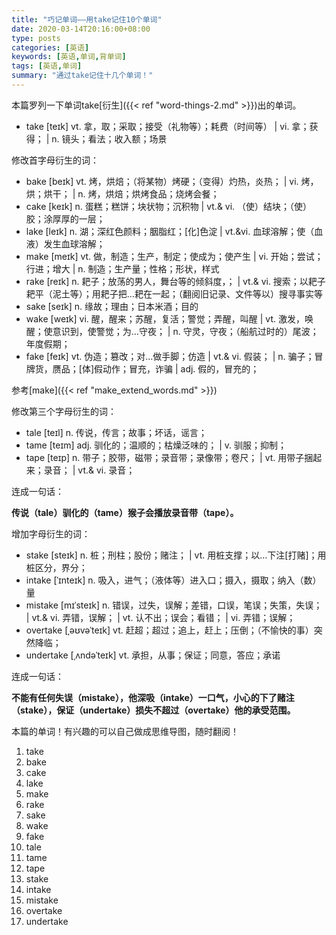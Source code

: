 ```yaml
---
title: "巧记单词——用take记住10个单词"
date: 2020-03-14T20:16:00+08:00
type: posts
categories: [英语]
keywords: [英语,单词,背单词]
tags: [英语,单词]
summary: "通过take记住十几个单词！"
---
```

本篇罗列一下单词take[衍生]({{< ref "word-things-2.md" >}})出的单词。

* take [teɪk] vt. 拿，取；采取；接受（礼物等）；耗费（时间等） | vi. 拿；获得； | n. 镜头；看法；收入额；场景

修改首字母衍生的词：

* bake [beɪk] vt. 烤，烘焙；（将某物）烤硬；（变得）灼热，炎热； | vi. 烤，烘；烘干； | n. 烤，烘焙；烘烤食品；烧烤会餐；
* cake [keɪk] n. 蛋糕；糕饼；块状物；沉积物 | vt.& vi. （使）结块；（使）胶；涂厚厚的一层；
* lake [leɪk] n. 湖；深红色颜料；胭脂红；[化]色淀 | vt.&vi. 血球溶解；使（血液）发生血球溶解；
* make [meɪk] vt. 做，制造；生产，制定；使成为；使产生 | vi. 开始；尝试；行进；增大 | n. 制造；生产量；性格；形状，样式
* rake [reɪk] n. 耙子；放荡的男人，舞台等的倾斜度，； | vt.& vi. 搜索；以耙子耙平（泥土等）；用耙子把…耙在一起；（翻阅旧记录、文件等以）搜寻事实等
* sake [seɪk] n. 缘故；理由；日本米酒；目的
* wake [weɪk] vi. 醒，醒来；苏醒，复活；警觉；弄醒，叫醒 | vt. 激发，唤醒；使意识到，使警觉；为…守夜； | n. 守灵，守夜；（船航过时的）尾波；年度假期；
* fake [feɪk] vt. 伪造；篡改；对…做手脚；仿造 | vt.& vi. 假装； | n. 骗子；冒牌货，赝品；[体]假动作；冒充，诈骗 | adj. 假的，冒充的；

参考[make]({{< ref "make_extend_words.md" >}})

修改第三个字母衍生的词：

* tale [teɪl] n. 传说，传言；故事；坏话，谣言；
* tame [teɪm] adj. 驯化的；温顺的；枯燥泛味的； | v. 驯服；抑制；
* tape [teɪp] n. 带子；胶带，磁带；录音带；录像带；卷尺； | vt. 用带子捆起来；录音； | vt.& vi. 录音；

连成一句话：

**传说（tale）驯化的（tame）猴子会播放录音带（tape）。**

增加字母衍生的词：

* stake [steɪk] n. 桩；刑柱；股份；赌注； | vt. 用桩支撑；以…下注[打赌]；用桩区分，界分；
* intake [ˈɪnteɪk] n. 吸入，进气；（液体等）进入口；摄入，摄取；纳入（数）量
* mistake [mɪˈsteɪk] n. 错误，过失，误解；差错，口误，笔误；失策，失误； | vt.& vi. 弄错，误解； | vt. 认不出；误会；看错； | vi. 弄错；误解；
* overtake [ˌəʊvəˈteɪk] vt. 赶超；超过；追上，赶上；压倒；（不愉快的事）突然降临；
* undertake [ˌʌndəˈteɪk] vt. 承担，从事；保证；同意，答应；承诺

连成一句话：

**不能有任何失误（mistake），他深吸（intake）一口气，小心的下了赌注（stake），保证（undertake）损失不超过（overtake）他的承受范围。**

本篇的单词！有兴趣的可以自己做成思维导图，随时翻阅！
1. take
1. bake
1. cake
1. lake
1. make
1. rake
1. sake
1. wake
1. fake
1. tale
1. tame
1. tape
1. stake
1. intake
1. mistake
1. overtake
1. undertake